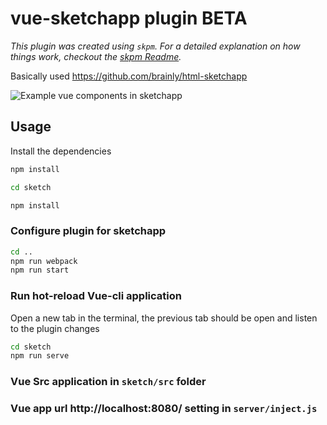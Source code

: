 # vue-sketchapp plugin BETA

_This plugin was created using `skpm`. For a detailed explanation on how things work, checkout the [skpm Readme](https://github.com/skpm/skpm/blob/master/README.md)._

Basically used https://github.com/brainly/html-sketchapp

![Example vue components in sketchapp](http://dl3.joxi.net/drive/2019/02/19/0009/0709/651973/73/2ec2c14518.jpg)
## Usage

Install the dependencies

```bash
npm install

cd sketch

npm install
```

### Configure plugin for sketchapp

```bash
cd ..
npm run webpack
npm run start
```

### Run hot-reload Vue-cli application
Open a new tab in the terminal, the previous tab should be open and listen to the plugin changes

```bash
cd sketch
npm run serve
```


### Vue Src application in `sketch/src` folder

### Vue app url http://localhost:8080/ setting in `server/inject.js`
